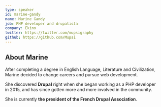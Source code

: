 ```yaml
---
type: speaker
id: marine-gandy
name: Marine Gandy
job: PHP developer and drupalista
company: Ekino
twitter: https://twitter.com/mupsigraphy
github: https://github.com/Mupsi
---
```


## About Marine
After completing a degree in English Language, Literature and Civilization, Marine decided to change careers and pursue web development.

She discovered **Drupal** right when she began working as a PHP developer in 2015, and has since gotten more and more involved in the community.

She is currently **the president of the French Drupal Association**.
